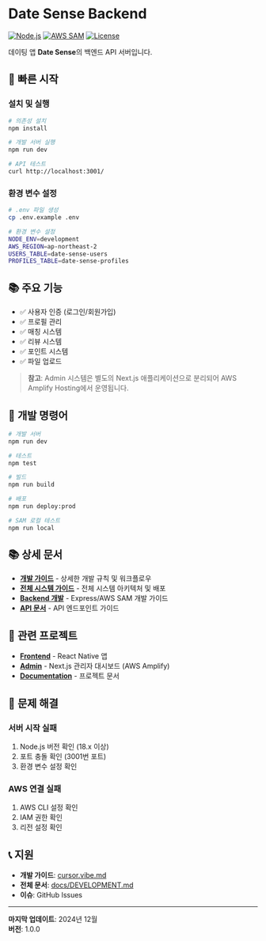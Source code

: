 # Date Sense Backend

[![Node.js](https://img.shields.io/badge/Node.js-18.x-green.svg)](https://nodejs.org/)
[![AWS SAM](https://img.shields.io/badge/AWS%20SAM-Latest-orange.svg)](https://aws.amazon.com/serverless/sam/)
[![License](https://img.shields.io/badge/License-MIT-blue.svg)](LICENSE)

데이팅 앱 **Date Sense**의 백엔드 API 서버입니다.

## 🚀 빠른 시작

### 설치 및 실행
```bash
# 의존성 설치
npm install

# 개발 서버 실행
npm run dev

# API 테스트
curl http://localhost:3001/
```

### 환경 변수 설정
```bash
# .env 파일 생성
cp .env.example .env

# 환경 변수 설정
NODE_ENV=development
AWS_REGION=ap-northeast-2
USERS_TABLE=date-sense-users
PROFILES_TABLE=date-sense-profiles
```

## 📚 주요 기능

- ✅ 사용자 인증 (로그인/회원가입)
- ✅ 프로필 관리
- ✅ 매칭 시스템
- ✅ 리뷰 시스템
- ✅ 포인트 시스템
- ✅ 파일 업로드

> **참고**: Admin 시스템은 별도의 Next.js 애플리케이션으로 분리되어 AWS Amplify Hosting에서 운영됩니다.

## 🔧 개발 명령어

```bash
# 개발 서버
npm run dev

# 테스트
npm test

# 빌드
npm run build

# 배포
npm run deploy:prod

# SAM 로컬 테스트
npm run local
```

## 📚 상세 문서

- **[개발 가이드](cursor.vibe.md)** - 상세한 개발 규칙 및 워크플로우
- **[전체 시스템 가이드](../docs/DEVELOPMENT.md)** - 전체 시스템 아키텍처 및 배포
- **[Backend 개발](../docs/DEVELOPMENT.md#백엔드-개발)** - Express/AWS SAM 개발 가이드
- **[API 문서](../docs/DEVELOPMENT.md#api-문서)** - API 엔드포인트 가이드

## 🔗 관련 프로젝트

- **[Frontend](../frontend/)** - React Native 앱
- **[Admin](../admin/)** - Next.js 관리자 대시보드 (AWS Amplify)
- **[Documentation](../docs/)** - 프로젝트 문서

## 🚨 문제 해결

### 서버 시작 실패
1. Node.js 버전 확인 (18.x 이상)
2. 포트 충돌 확인 (3001번 포트)
3. 환경 변수 설정 확인

### AWS 연결 실패
1. AWS CLI 설정 확인
2. IAM 권한 확인
3. 리전 설정 확인

## 📞 지원

- **개발 가이드**: [cursor.vibe.md](cursor.vibe.md)
- **전체 문서**: [docs/DEVELOPMENT.md](../docs/DEVELOPMENT.md)
- **이슈**: GitHub Issues

---

**마지막 업데이트**: 2024년 12월  
**버전**: 1.0.0 